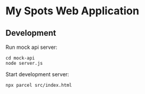 # My Spots Web Application

## Development

Run mock api server:

```shell
cd mock-api
node server.js
```

Start development server:

```shell
npx parcel src/index.html
```